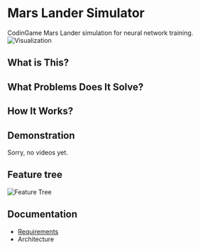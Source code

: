 # Mars Lander Simulator

CodinGame Mars Lander simulation for neural network training.
![Visualization](https://image.ibb.co/fwXzsk/visualization.png)

## What is This?

## What Problems Does It Solve?

## How It Works?

## Demonstration
Sorry, no videos yet.

## Feature tree
![Feature Tree](https://image.ibb.co/cJrsCk/feature_tree.png)

## Documentation
* [Requirements](/documentation/requirements)
* Architecture
